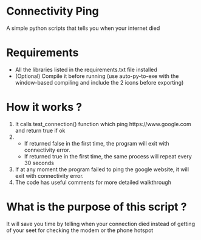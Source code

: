 # Connectivity Ping
A simple python scripts that tells you when your internet died

# Requirements
<ul>
  <li>All the libraries listed in the requirements.txt file installed</li>
  <li>(Optional) Compile it before running (use auto-py-to-exe with the window-based compiling and include the 2 icons before exporting)</li>
</ul>

# How it works ?
<ol>
  <li>It calls test_connection() function which ping https://www.google.com and return true if ok</li>
  <li>
    <ul>
      <li>If returned false in the first time, the program will exit with connectivity error.</li>
      <li>If returned true in the first time, the same process will repeat every 30 seconds</li>
    </ul>
  </li>
  <li>If at any moment the program failed to ping the google website, it will exit with connectivity error.</li>
  <li>The code has useful comments for more detailed walkthrough</li>
</ol>

# What is the purpose of this script ?
It will save you time by telling when your connection died instead of getting of your seet for checking the modem or the phone hotspot
